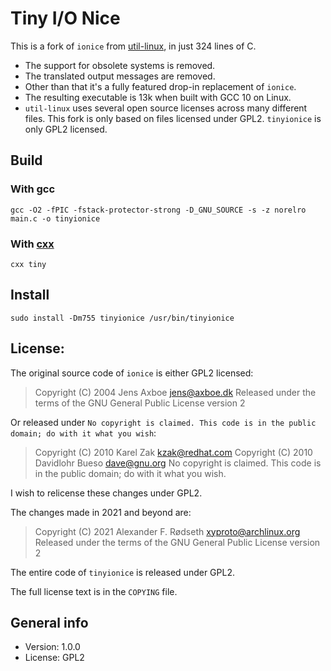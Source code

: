 # Tiny I/O Nice

This is a fork of `ionice` from [util-linux](https://github.com/karelzak/util-linux), in just 324 lines of C.

* The support for obsolete systems is removed.
* The translated output messages are removed.
* Other than that it's a fully featured drop-in replacement of `ionice`.
* The resulting executable is 13k when built with GCC 10 on Linux.
* `util-linux` uses several open source licenses across many different files. This fork is only based on files licensed under GPL2. `tinyionice` is only GPL2 licensed.


## Build

### With gcc

    gcc -O2 -fPIC -fstack-protector-strong -D_GNU_SOURCE -s -z norelro main.c -o tinyionice

### With [cxx](https://github.com/xyproto/cxx)

    cxx tiny

## Install

    sudo install -Dm755 tinyionice /usr/bin/tinyionice


## License:

The original source code of `ionice` is either GPL2 licensed:

> Copyright (C) 2004 Jens Axboe <jens@axboe.dk>
> Released under the terms of the GNU General Public License version 2

Or released under `No copyright is claimed. This code is in the public domain; do with it what you wish`:

> Copyright (C) 2010 Karel Zak <kzak@redhat.com>
> Copyright (C) 2010 Davidlohr Bueso <dave@gnu.org>
> No copyright is claimed.  This code is in the public domain; do with
> it what you wish.

I wish to relicense these changes under GPL2.

The changes made in 2021 and beyond are:

> Copyright (C) 2021 Alexander F. Rødseth <xyproto@archlinux.org>
 > Released under the terms of the GNU General Public License version 2

The entire code of `tinyionice` is released under GPL2.

The full license text is in the `COPYING` file.


## General info

* Version: 1.0.0
* License: GPL2
